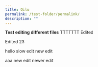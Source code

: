 ```yaml
---
title: Qilu
permalink: /test-folder/permalink/
description: ""
---
```

**Test editing different files**
TTTTTTT
Edited

Edited 23

hello
slow edit
new edit

aaa new edit
newer edit